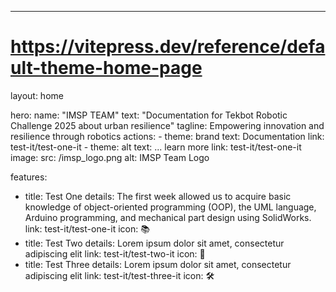 ---
# https://vitepress.dev/reference/default-theme-home-page
layout: home

hero:
  name: "IMSP TEAM"
  text: "Documentation for Tekbot Robotic Challenge 2025 about urban resilience"
  tagline: Empowering innovation and resilience through robotics
  actions:
    - theme: brand
      text: Documentation
      link: test-it/test-one-it
    - theme: alt
      text: ... learn more
      link: test-it/test-one-it
  image:
      src: /imsp_logo.png
      alt: IMSP Team Logo

features:
  - title: Test One
    details: The first week allowed us to acquire basic knowledge of object-oriented programming (OOP), the UML language, Arduino programming, and mechanical part design using SolidWorks.
    link: test-it/test-one-it
    icon: 📚
  - title: Test Two
    details: Lorem ipsum dolor sit amet, consectetur adipiscing elit
    link: test-it/test-two-it
    icon: 🔧
  - title: Test Three
    details: Lorem ipsum dolor sit amet, consectetur adipiscing elit
    link: test-it/test-three-it
    icon: 🛠️